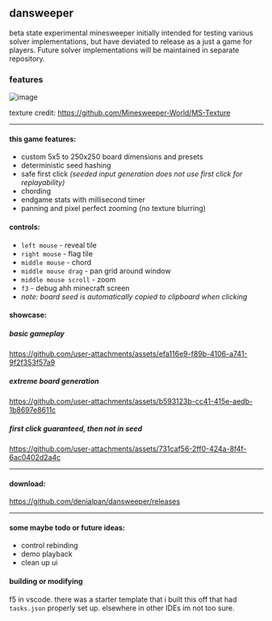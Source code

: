 ## dansweeper

beta state experimental minesweeper initially intended for testing various solver implementations, but have deviated to release as a just a game for players. Future solver implementations will be maintained in separate repository.

### features

![image](https://github.com/user-attachments/assets/0fa369c5-a810-47c6-aabc-21447ffefd7a)

texture credit: https://github.com/Minesweeper-World/MS-Texture

---

#### this game features:

- custom 5x5 to 250x250 board dimensions and presets
- deterministic seed hashing
- safe first click _(seeded input generation does not use first click for replayability)_
- chording
- endgame stats with millisecond timer
- panning and pixel perfect zooming (no texture blurring)

#### controls:

- `left mouse` - reveal tile
- `right mouse` - flag tile
- `middle mouse` - chord
- `middle mouse drag` - pan grid around window
- `middle mouse scroll` - zoom
- `f3` - debug ahh minecraft screen
- _note: board seed is automatically copied to clipboard when clicking_

#### showcase:

##### basic gameplay
https://github.com/user-attachments/assets/efa116e9-f89b-4106-a741-9f2f353f57a9
##### extreme board generation
https://github.com/user-attachments/assets/b593123b-cc41-415e-aedb-1b8697e8611c
##### first click guaranteed, then not in seed
https://github.com/user-attachments/assets/731caf56-2ff0-424a-8f4f-6ac0402d2a4c

---

#### download:

https://github.com/denialpan/dansweeper/releases

---

#### some maybe todo or future ideas:

- control rebinding
- demo playback
- clean up ui

#### building or modifying

f5 in vscode. there was a starter template that i built this off that had `tasks.json` properly set up. elsewhere in other IDEs im not too sure.
